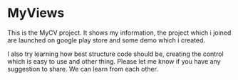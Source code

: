 # MyViews
This is the MyCV project. It shows my information, the project which i joined are launched on google play store and some demo which i created.

I also try learning how best structure code should be, creating the control which is easy to use and other thing. Please let me know if you have any suggestion to share. We can learn from each other.
